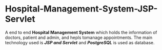 # Hospital-Management-System-JSP-Servlet
A end to end <b>Hospital Management System</b> which holds the information of doctors, patient and admin, and hepls tomanage appointments.
The main technology used is <b><i>JSP and Servlet</i></b> and <b><i>PostgreSQL</i></b> is used as database.
